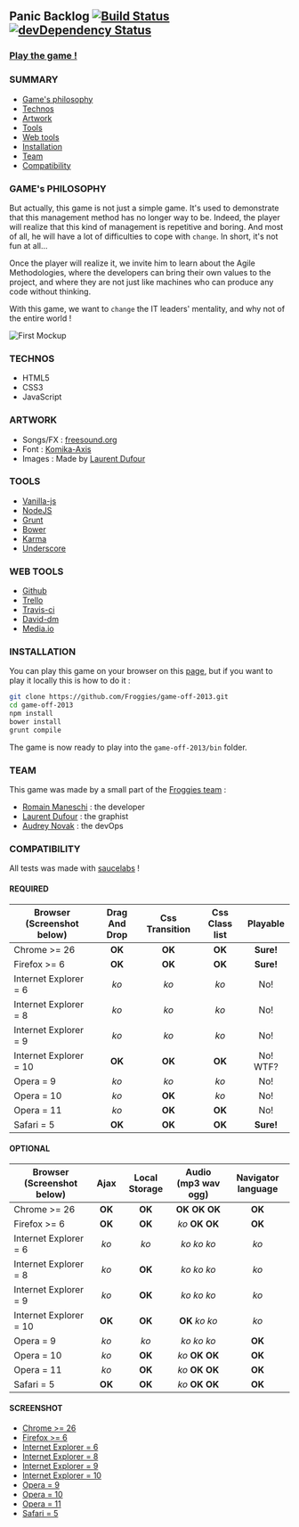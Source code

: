 ## Panic Backlog [![Build Status](https://travis-ci.org/Froggies/game-off-2013.png?branch=master)](https://travis-ci.org/Froggies/game-off-2013) [![devDependency Status](https://david-dm.org/froggies/game-off-2013/dev-status.png)](https://david-dm.org/froggies/game-off-2013#info=devDependencies)

### [Play the game !](http://froggies.github.io/game-off-2013/)

### SUMMARY

* [Game's philosophy](#games-philosophy)
* [Technos](#technos)
* [Artwork](#artwork)
* [Tools](#tools)
* [Web tools](#web-tools)
* [Installation](#installation)
* [Team](#team)
* [Compatibility](#compatibility)

### GAME's PHILOSOPHY

But actually, this game is not just a simple game. It's used to demonstrate that this management method has no longer way to be. Indeed, the player will realize that this kind of management is repetitive and boring. And most of all, he will have a lot of difficulties to cope with `change`. In short, it's not fun at all...

Once the player will realize it, we invite him to learn about the Agile Methodologies, where the developers can bring their own values to the project, and where they are not just like machines who can produce any code without thinking.

With this game, we want to `change` the IT leaders' mentality, and why not of the entire world !


![First Mockup](https://raw.github.com/Froggies/game-off-2013/master/screenshots/animation.gif)

### TECHNOS

* HTML5
* CSS3
* JavaScript

### ARTWORK

* Songs/FX : [freesound.org](http://www.freesound.org/)
* Font : [Komika-Axis](http://www.fontsquirrel.com/fonts/Komika-Axis)
* Images : Made by [Laurent Dufour](http://undless.fr/)

### TOOLS

* [Vanilla-js](http://vanilla-js.com/)
* [NodeJS](http://nodejs.org/)
* [Grunt](https://npmjs.org/)
* [Bower](http://bower.io/)
* [Karma](http://karma-runner.github.io/)
* [Underscore](http://underscorejs.org/)

### WEB TOOLS

* [Github](http://github.com/)
* [Trello](http://trello.com/)
* [Travis-ci](https://travis-ci.org/)
* [David-dm](https://david-dm.org/)
* [Media.io](https://media.io)

### INSTALLATION

You can play this game on your browser on this [page](http://froggies.github.io/game-off-2013/), but if you want to play it locally this is how to do it :

```bash
git clone https://github.com/Froggies/game-off-2013.git
cd game-off-2013
npm install
bower install
grunt compile
```

The game is now ready to play into the `game-off-2013/bin` folder.

### TEAM

This game was made by a small part of the [Froggies team](https://github.com/Froggies) : 

* [Romain Maneschi](https://github.com/manland) : the developer
* [Laurent Dufour](https://github.com/undless) : the graphist
* [Audrey Novak](https://github.com/audreyn) : the devOps

### COMPATIBILITY

All tests was made with [saucelabs](https://saucelabs.com) !

#### REQUIRED

| Browser (Screenshot below) | Drag And Drop | Css Transition | Css Class list | Playable |
| -------------------------- |:-------------:|:--------------:|:--------------:|:--------:|
| Chrome >= 26               | **OK**        | **OK**         | **OK**         | **Sure!**|
| Firefox >= 6               | **OK**        | **OK**         | **OK**         | **Sure!**|
| Internet Explorer = 6      | *ko*          | *ko*           | *ko*           | No!      |
| Internet Explorer = 8      | *ko*          | *ko*           | *ko*           | No!      |
| Internet Explorer = 9      | *ko*          | *ko*           | *ko*           | No!      |
| Internet Explorer = 10     | **OK**        | **OK**         | **OK**         | No! WTF? |
| Opera = 9                  | *ko*          | *ko*           | *ko*           | No!      |
| Opera = 10                 | *ko*          | **OK**         | *ko*           | No!      |
| Opera = 11                 | *ko*          | **OK**         | **OK**         | No!      |
| Safari = 5                 | **OK**        | **OK**         | **OK**         | **Sure!**|

#### OPTIONAL

| Browser (Screenshot below) | Ajax | Local Storage | Audio (mp3 wav ogg) | Navigator language |
| -------------------------- |:----:|:-------------:|:-------------------:|:------------------:|
| Chrome >= 26               |**OK**| **OK**        | **OK OK OK**        | **OK**             |
| Firefox >= 6               |**OK**| **OK**        | *ko* **OK OK**      | **OK**             |
| Internet Explorer = 6      | *ko* | *ko*          | *ko ko ko*          | *ko*               |
| Internet Explorer = 8      | *ko* | **OK**        | *ko ko ko*          | *ko*               |
| Internet Explorer = 9      | *ko* | **OK**        | *ko ko ko*          | *ko*               |
| Internet Explorer = 10     |**OK**| **OK**        | **OK** *ko ko*      | *ko*               |
| Opera = 9                  | *ko* | *ko*          | *ko ko ko*          | **OK**             |
| Opera = 10                 | *ko* | **OK**        | *ko* **OK OK**      | **OK**             |
| Opera = 11                 | *ko* | **OK**        | *ko* **OK OK**      | **OK**             |
| Safari = 5                 |**OK**| **OK**        | *ko* **OK OK**      | **OK**             |

#### SCREENSHOT

* [Chrome >= 26](https://raw.github.com/Froggies/game-off-2013/master/screenshots/c26.png)
* [Firefox >= 6](https://raw.github.com/Froggies/game-off-2013/master/screenshots/ff6.png)
* [Internet Explorer = 6](https://raw.github.com/Froggies/game-off-2013/master/screenshots/ie6.png)
* [Internet Explorer = 8](https://raw.github.com/Froggies/game-off-2013/master/screenshots/ie8.png)
* [Internet Explorer = 9](https://raw.github.com/Froggies/game-off-2013/master/screenshots/ie9.png)
* [Internet Explorer = 10](https://raw.github.com/Froggies/game-off-2013/master/screenshots/ie10.png)
* [Opera = 9](https://raw.github.com/Froggies/game-off-2013/master/screenshots/o9.png)
* [Opera = 10](https://raw.github.com/Froggies/game-off-2013/master/screenshots/o10.png)
* [Opera = 11](https://raw.github.com/Froggies/game-off-2013/master/screenshots/o11.png)
* [Safari = 5](https://raw.github.com/Froggies/game-off-2013/master/screenshots/s5.png)
